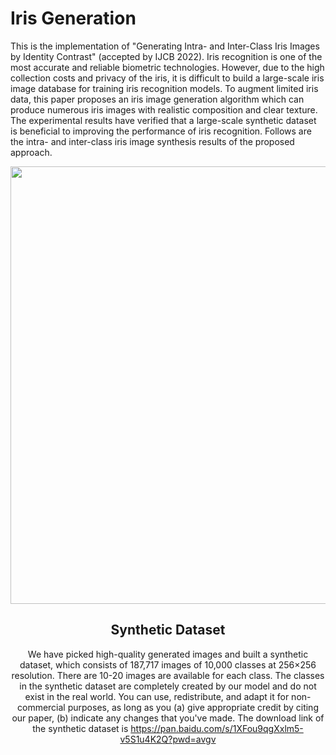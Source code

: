 # Iris Generation
This is the implementation of "Generating Intra- and Inter-Class Iris Images by Identity Contrast" (accepted by IJCB 2022). Iris recognition is one of the most accurate and reliable biometric technologies. However, due to the high collection costs and privacy of the iris, it is difficult to build a large-scale iris image database for training iris recognition models. To augment limited iris data, this paper proposes an iris image generation algorithm which can produce numerous iris images with realistic composition and clear texture. The experimental results have verified that a large-scale synthetic dataset is beneficial to improving the performance of iris recognition. Follows are the intra- and inter-class iris image synthesis results of the proposed approach.

<div align=center><img src="https://user-images.githubusercontent.com/111242515/184875536-04cbc109-1120-4e43-a5ba-2792811bbe5d.PNG" width="700px">

## Synthetic Dataset
We have picked high-quality generated images and built a synthetic dataset, which consists of 187,717 images of 10,000 classes at 256×256 resolution. There are 10-20 images are available for each class. The classes in the synthetic dataset are completely created by our model and do not exist in the real world. You can use, redistribute, and adapt it for non-commercial purposes, as long as you (a) give appropriate credit by citing our paper, (b) indicate any changes that you've made. The download link of the synthetic dataset is https://pan.baidu.com/s/1XFou9qgXxlm5-v5S1u4K2Q?pwd=avgv
